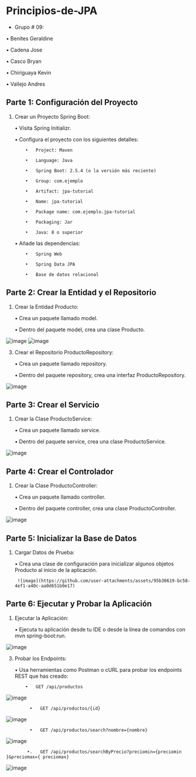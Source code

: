 # Principios-de-JPA

- Grupo # 09: 

• Benites Geraldine

• Cadena Jose

• Casco Bryan

• Chiriguaya Kevin

• Vallejo Andres


## Parte 1: Configuración del Proyecto
1.   Crear un Proyecto Spring Boot:

      •   Visita Spring Initializr.

      •   Configura el proyecto con los siguientes detalles:

             •   Project: Maven

             •   Language: Java

             •   Spring Boot: 2.5.4 (o la versión más reciente)

             •   Group: com.ejemplo

             •   Artifact: jpa-tutorial

             •   Name: jpa-tutorial

             •   Package name: com.ejemplo.jpa-tutorial

             •   Packaging: Jar

             •   Java: 8 o superior

      •   Añade las dependencias:

             •   Spring Web

             •   Spring Data JPA

             •   Base de datos relacional

## Parte 2: Crear la Entidad y el Repositorio


1.   Crear la Entidad Producto:

      •   Crea un paquete llamado model.

      •   Dentro del paquete model, crea una clase Producto.

![image](https://github.com/user-attachments/assets/78e96219-1446-4275-b5c4-620371dc384a)
![image](https://github.com/user-attachments/assets/8318ad83-535f-423a-b82b-c4e5bcf5cbcf)



3.   Crear el Repositorio ProductoRepository:

      •   Crea un paquete llamado repository.

      •   Dentro del paquete repository, crea una interfaz ProductoRepository.

![image](https://github.com/user-attachments/assets/f43926f6-8855-4997-a2bd-1a2223041eae)



## Parte 3: Crear el Servicio

 

1.   Crear la Clase ProductoService:

      •   Crea un paquete llamado service.

      •   Dentro del paquete service, crea una clase ProductoService.

![image](https://github.com/user-attachments/assets/152fec96-b351-415e-be18-d39682c6a246)



## Parte 4: Crear el Controlador

 
1.   Crear la Clase ProductoController:

      •   Crea un paquete llamado controller.

      •   Dentro del paquete controller, crea una clase ProductoController.

 ![image](https://github.com/user-attachments/assets/0e0435ee-31b4-4050-badf-969e1935b292)


## Parte 5: Inicializar la Base de Datos

 
1.   Cargar Datos de Prueba:

      •   Crea una clase de configuración para inicializar algunos objetos Producto al inicio de la aplicación.

          ![image](https://github.com/user-attachments/assets/95b30619-bc58-4ef1-a40c-aa0d651b0e17)


## Parte 6: Ejecutar y Probar la Aplicación

1.   Ejecutar la Aplicación:

      •   Ejecuta tu aplicación desde tu IDE o desde la línea de comandos con mvn spring-boot:run.

   ![image](https://github.com/user-attachments/assets/22dbbcfd-d3b5-42c5-bbda-469e679548e8)


3.   Probar los Endpoints:

      •   Usa herramientas como Postman o cURL para probar los endpoints REST que has creado:

             •   GET /api/productos
 
   ![image](https://github.com/user-attachments/assets/cdc1aeb3-2ff2-4ef8-8cbb-052eb0b1c415)


             •   GET /api/productos/{id}
  
   ![image](https://github.com/user-attachments/assets/e9a290ba-be85-4790-a0b0-dc20fdbda9ef)


             •   GET /api/productos/search?nombre={nombre}

   ![image](https://github.com/user-attachments/assets/af6e31b1-2531-4218-b0bb-fc170ef9481f)


            •.   GET /api/productos/searchByPrecio?preciomin={preciomin }&preciomax={ preciomax}

 ![image](https://github.com/user-attachments/assets/5b1bcf81-b665-46a8-82f2-8a8d867c0d39)

